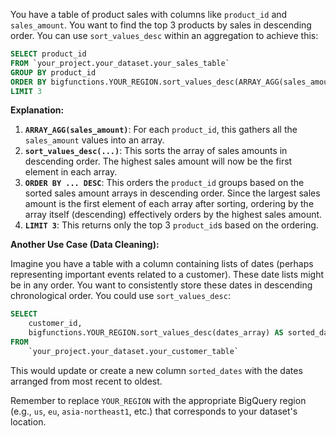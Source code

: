You have a table of product sales with columns like `product_id` and `sales_amount`.  You want to find the top 3 products by sales in descending order. You can use `sort_values_desc` within an aggregation to achieve this:

```sql
SELECT product_id
FROM `your_project.your_dataset.your_sales_table`
GROUP BY product_id
ORDER BY bigfunctions.YOUR_REGION.sort_values_desc(ARRAY_AGG(sales_amount)) DESC
LIMIT 3
```

**Explanation:**

1. **`ARRAY_AGG(sales_amount)`**:  For each `product_id`, this gathers all the `sales_amount` values into an array.
2. **`sort_values_desc(...)`**: This sorts the array of sales amounts in descending order.  The highest sales amount will now be the first element in each array.
3. **`ORDER BY ... DESC`**: This orders the `product_id` groups based on the sorted sales amount arrays in descending order. Since the largest sales amount is the first element of each array after sorting, ordering by the array itself (descending) effectively orders by the highest sales amount.
4. **`LIMIT 3`**: This returns only the top 3 `product_id`s based on the ordering.

**Another Use Case (Data Cleaning):**

Imagine you have a table with a column containing lists of dates (perhaps representing important events related to a customer). These date lists might be in any order. You want to consistently store these dates in descending chronological order.  You could use `sort_values_desc`:

```sql
SELECT
    customer_id,
    bigfunctions.YOUR_REGION.sort_values_desc(dates_array) AS sorted_dates
FROM
    `your_project.your_dataset.your_customer_table`
```

This would update or create a new column `sorted_dates` with the dates arranged from most recent to oldest.


Remember to replace `YOUR_REGION` with the appropriate BigQuery region (e.g., `us`, `eu`, `asia-northeast1`, etc.) that corresponds to your dataset's location.
